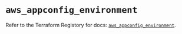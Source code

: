 # `aws_appconfig_environment`

Refer to the Terraform Registory for docs: [`aws_appconfig_environment`](https://registry.terraform.io/providers/hashicorp/aws/5.10.0/docs/resources/appconfig_environment).
